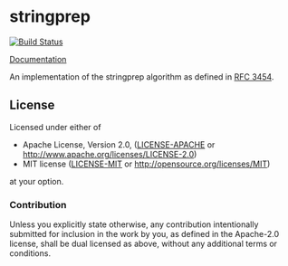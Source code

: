 # stringprep

[![Build Status](https://travis-ci.org/sfackler/rust-stringprep.svg?branch=master)](https://travis-ci.org/sfackler/rust-stringprep)

[Documentation](https://docs.rs/stringprep/0.1.0/stringprep)

An implementation of the stringprep algorithm as defined in [RFC 3454][].

[RFC 3454]: https://tools.ietf.org/html/rfc3454

## License

Licensed under either of

 * Apache License, Version 2.0, ([LICENSE-APACHE](LICENSE-APACHE) or http://www.apache.org/licenses/LICENSE-2.0)
 * MIT license ([LICENSE-MIT](LICENSE-MIT) or http://opensource.org/licenses/MIT)

at your option.

### Contribution

Unless you explicitly state otherwise, any contribution intentionally
submitted for inclusion in the work by you, as defined in the Apache-2.0
license, shall be dual licensed as above, without any additional terms or
conditions.
